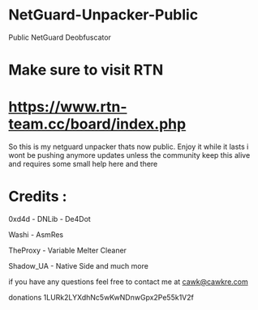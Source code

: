 # NetGuard-Unpacker-Public
Public NetGuard Deobfuscator

# Make sure to visit RTN 

# https://www.rtn-team.cc/board/index.php

So this is my netguard unpacker thats now public.
Enjoy it while it lasts
i wont be pushing anymore updates unless the community keep this alive and requires some small help here and there



# Credits :

0xd4d - DNLib - De4Dot

Washi - AsmRes

TheProxy - Variable Melter Cleaner

Shadow_UA - Native Side and much more 



if you have any questions feel free to contact me at cawk@cawkre.com

donations
1LURk2LYXdhNc5wKwNDnwGpx2Pe55k1V2f
